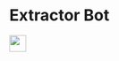 # Extractor Bot

<a href="https://heroku.com/deploy?template=https://github.com/b47491051/extractxt">
     <img height="30px" src="https://img.shields.io/badge/Deploy%20To%20Heroku-blueviolet?style=for-the-badge&logo=heroku">
  </a>
